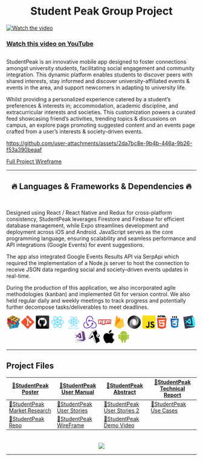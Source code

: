 <h1 align="center">  Student Peak Group Project </h1>

[//]: <> (#################################################################################.)
[![Watch the video](https://github.com/user-attachments/assets/91cba3f7-87cb-4477-9e1b-759313614efa)](https://youtu.be/uce1-xKXER0)
### [Watch this video on YouTube](https://youtu.be/uce1-xKXER0)

##

[//]: <> (#################################################################################.)

<p> 
StudentPeak is an innovative mobile app designed to foster connections amongst university students, facilitating social engagement and community integration. This dynamic platform enables students to discover peers with shared interests, stay informed and discover university-affiliated events & events in the area, and support newcomers in adapting to university life. 
  
Whilst providing a personalized experience catered by a student’s preferences & interests in; accommodation, academic discipline, and extracurricular interests and societies. This customization powers a curated feed showcasing friend’s activities, trending topics & discussions on campus, an explore page promoting suggested content and an events page crafted from a user’s interests & society-driven events.
</p>

[//]: <> (#################################################################################.)

https://github.com/user-attachments/assets/2da7bc8e-9b4b-446a-9b26-f53a390beaaf

[Full Project Wireframe](https://xd.adobe.com/view/75ac363e-89dc-4662-a601-a609904c584f-20ff/)

[//]: <> (#################################################################################.)

<hr>
<h2 align="center">🔥 Languages & Frameworks & Dependencies 🔥</h2>
<br>


<p>
Designed using React / React Native and Redux for cross-platform consistency, StudentPeak leverages Firestore and Firebase for efficient database management, while Expo streamlines development and deployment across iOS and Android. JavaScript serves as the core programming language, ensuring scalability and seamless performance and API integrations (Google Events) for event suggestions.
  
The app also integrated Google Events Results API via SerpApi which required the implementation of a Node.js server to host the connection to receive JSON data regarding social and society-driven events updates in real-time. 

During the production of this application, we also incorporated agile methodologies (kanban) and implemented Git for version control. We also held regular daily and weekly meetings to track progress and potentially further decompose tasks/deliverables to meet deadlines.
</p>

<p align="center">
  <code><img title="Problem Solving" height="35" src="images/problemSolving.png"></code>
  <code><img title="Git" height="35" src="images/git-original.svg"></code>
  <code><img title="GitHub" height="35" src="images/github.svg"></code>
  <code><img title="React" height="35" src="images/react-original.svg"></code>
  <code><img title="React Native" height="35" src="images/react-native.svg"></code>
  <code><img title="Redux" height="35" src="images/redux.svg"></code>
  <code><img title="npm" height="35" src="images/npm.svg"></code>
  <code><img title="Firebase" height="35" src="images/firebase.svg"></code>  
  <code><img title="JSON" height="35" src="images/json.svg"></code>
  <code><img title="Javascript" height="35" src="images/javascript.svg"></code>
  <code><img title="HTML5" height="35" src="images/html5.svg"></code>
  <code><img title="CSS" height="35" src="images/css.svg"></code> 
  <code><img title="Visual Studio Code" height="35" src="images/vscode.png"></code>
  <code><img title="Microsoft Visual Studio" height="35" src="images/visualstudio.png"></code>
  <code><img title="Expo" height="35" src="images/expo.svg"></code>
  <code><img title="Apple" height="35" src="images/apple-logo.svg"></code>
  <code><img title="Android" height="35" src="images/android.svg"></code>    
</p>
<hr>

##
[//]: <> (#################################################################################.)
## Project Files

| [🔗StudentPeak Poster](https://github.com/TyroneKF/StudentPeak-Group-Project/blob/main/StudentPeak%20%20Poster.pdf) |[🔗StudentPeak User Manual](https://github.com/TyroneKF/StudentPeak-Group-Project/blob/main/User%20Manual.pdf) |[🔗StudentPeak Abstract](https://github.com/TyroneKF/StudentPeak-Group-Project/blob/main/StudentPeak%20Abstract.pdf)|[🔗StudentPeak Technical Report](https://github.com/TyroneKF/StudentPeak-Group-Project/blob/main/StudentPeak%20Technical%20Report.pdf)|
|------------------------------|------------------------------|------------------------------|------------------------------|
|[🔗StudentPeak Market Research](https://github.com/TyroneKF/StudentPeak-Group-Project/blob/main/StudentPeak_Market_Research_Report.pdf)|[🔗StudentPeak User Stories](https://github.com/TyroneKF/StudentPeak-Group-Project/blob/main/User%20Stories2.pdf) |[🔗StudentPeak User Stories 2](https://github.com/TyroneKF/StudentPeak-Group-Project/blob/main/User%20Stories.pdf)|[🔗StudentPeak Use Cases](https://github.com/TyroneKF/StudentPeak-Group-Project/blob/main/Use%20Case.docx.pdf)|[🔗StudentPeak Database Design](https://github.com/TyroneKF/StudentPeak-Group-Project/blob/main/Database%20Design.pdf)|
[🔗StudentPeak Repo](https://github.com/nikodemzareba/StudentPeak)| [🔗StudentPeak WireFrame](https://xd.adobe.com/view/75ac363e-89dc-4662-a601-a609904c584f-20ff/) |[🔗StudentPeak Demo Video](https://youtu.be/uce1-xKXER0)|

<br> 


<div align="center">
<a href="https://github.com/nikodemzareba/StudentPeak">
  <img align="center" src="https://github-readme-stats.vercel.app/api/pin/?username=nikodemzareba&repo=StudentPeak&theme=buefy" />
</a>
</div>

[//]: <> (################################################################################)
<hr></hr>




